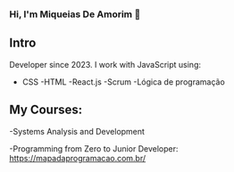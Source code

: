 ### Hi, I'm Miqueias De Amorim 👋

## Intro

Developer since 2023. I work with JavaScript using:

- CSS
  -HTML
  -React.js
  -Scrum
  -Lógica de programação

## My Courses:

-Systems Analysis and Development

-Programming from Zero to Junior Developer: https://mapadaprogramacao.com.br/
